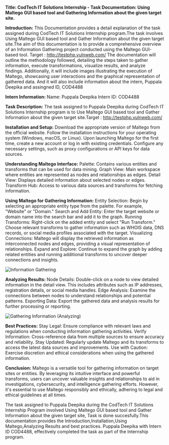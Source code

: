 **Title: CodTech IT Solutions Internship - Task Documentation: Using Maltego GUI based tool and Gathering Information about the
given target site.**

**Introduction:**
This Documentation provides a detail explanation of the task assigned during CodTech IT Solutions Internship program.The task involves Using Maltego GUI based tool and Gather Information about the given target site.The aim of this documentation is to provide a comprehensive overview of an Information Gathering project conducted using the Maltego GUI-based tool.
Target : http://testphp.vulnweb.com/
The documentation will outline the methodology followed, detailing the steps taken to gather information, execute transformations, visualize results, and analyze findings. Additionally, it will include images illustrating the execution of Maltego, showcasing user interactions and the graphical representation of gathered data.
And it will also include information about the intern, Puppala Deepika and assingned ID, COD4488

**Intern Information:**
Name: Puppala Deepika
Intern ID: COD4488

**Task Description:**
The task assigned to Puppala Deepika during CodTech IT Solutions Internship program is to Use Maltego GUI based tool and Gather Information about the given target site.Target : http://testphp.vulnweb.com/

**Installation and Setup:**
Download the appropriate version of Maltego from the official website.
Follow the installation instructions for your operating system (Windows, macOS, or Linux).
Upon launching Maltego for the first time, create a new account or log in with existing credentials.
Configure any necessary settings, such as proxy configurations or API keys for data sources.

**Understanding Maltego Interface:**
Palette: Contains various entities and transforms that can be used for data mining.
Graph View: Main workspace where entities are represented as nodes and relationships as edges.
Detail View: Displays detailed information about selected nodes or edges.
Transform Hub: Access to various data sources and transforms for fetching information.

**Using Maltego for Gathering Information:**
Entity Selection: Begin by selecting an appropriate entity type from the palette. For example, "Website" or "Domain."
Search and Add Entity: Enter the target website or domain name into the search bar and add it to the graph.
Running Transforms: Right-click on the added entity and select "Run Transform." Choose relevant transforms to gather information such as WHOIS data, DNS records, or social media profiles associated with the target.
Visualizing Connections: Maltego will display the retrieved information as interconnected nodes and edges, providing a visual representation of relationships.
Expand and Explore: Continue to expand the graph by adding related entities and running additional transforms to uncover deeper connections and insights.

![Information Gathering](https://github.com/puppaladeepika/INFORMATION-GATHERING/assets/163003866/de1cc247-3148-4514-a7c9-3b586a5f5988)

**Analyzing Results:**
Node Details: Double-click on a node to view detailed information in the detail view. This includes attributes such as IP addresses, registration details, or social media handles.
Edge Analysis: Examine the connections between nodes to understand relationships and potential patterns.
Exporting Data: Export the gathered data and analysis results for further processing or reporting.

![Gathering Information (Analyzing)](https://github.com/puppaladeepika/INFORMATION-GATHERING/assets/163003866/9b6c4aaf-156d-4660-a71e-a7bdeba2b4e1)

**Best Practices:**
Stay Legal: Ensure compliance with relevant laws and regulations when conducting information gathering activities.
Verify Information: Cross-reference data from multiple sources to ensure accuracy and reliability.
Stay Updated: Regularly update Maltego and its transforms to access the latest data sources and improvements.
Use with Caution: Exercise discretion and ethical considerations when using the gathered information.

**Conclusion:**
Maltego is a versatile tool for gathering information on target sites or entities. By leveraging its intuitive interface and powerful transforms, users can uncover valuable insights and relationships to aid in investigations, cybersecurity, and intelligence gathering efforts. However, it's essential to use Maltego responsibly and ethically, adhering to legal and ethical guidelines at all times.

The task assigned to Puppala Deepika during the CodTech IT Solutions Internship Program involved Using Maltego GUI based tool and Gather Information about the given target site, Task is done succesfully.This documentation provides the Introduction,Installation,Using Maltego,Analyzing Results and best practices.
Puppala Deepika with Intern ID  COD4488, effectively completed the task as part of the Internship program.

